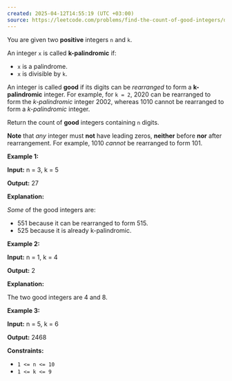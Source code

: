 ```yaml
---
created: 2025-04-12T14:55:19 (UTC +03:00)
source: https://leetcode.com/problems/find-the-count-of-good-integers/description/?envType=daily-question&envId=2025-04-12
---
```

You are given two **positive** integers `n` and `k`.

An integer `x` is called **k-palindromic** if:

-   `x` is a palindrome.
-   `x` is divisible by `k`.

An integer is called **good** if its digits can be _rearranged_ to form a **k-palindromic** integer. For example, for `k = 2`, 2020 can be rearranged to form the _k-palindromic_ integer 2002, whereas 1010 cannot be rearranged to form a _k-palindromic_ integer.

Return the count of **good** integers containing `n` digits.

**Note** that _any_ integer must **not** have leading zeros, **neither** before **nor** after rearrangement. For example, 1010 _cannot_ be rearranged to form 101.


**Example 1:**

**Input:** n = 3, k = 5

**Output:** 27

**Explanation:**

_Some_ of the good integers are:

-   551 because it can be rearranged to form 515.
-   525 because it is already k-palindromic.


**Example 2:**

**Input:** n = 1, k = 4

**Output:** 2

**Explanation:**

The two good integers are 4 and 8.


**Example 3:**

**Input:** n = 5, k = 6

**Output:** 2468

**Constraints:**

-   `1 <= n <= 10`
-   `1 <= k <= 9`
